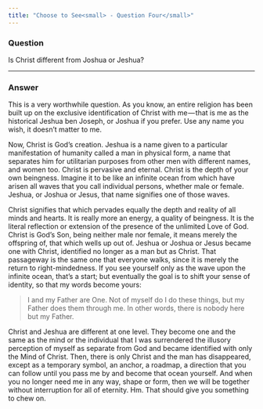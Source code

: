 ```yaml
---
title: "Choose to See<small> - Question Four</small>"
---
```


### Question

Is Christ different from Joshua or Jeshua?

---

### Answer

This is a very worthwhile question. As you know, an entire religion has been
built up on the exclusive identification of Christ with me — that is me as the historical
Jeshua ben Joseph, or Joshua if you prefer. Use any name you wish, it doesn’t matter
to me.

Now, Christ is God’s creation. Jeshua is a name given to a particular manifestation
of humanity called a man in physical form, a name that separates him for utilitarian
purposes from other men with different names, and women too. Christ is pervasive
and eternal. Christ is the depth of your own beingness. Imagine it to be like an infinite
ocean from which have arisen all waves that you call individual persons, whether male
or female. Jeshua, or Joshua or Jesus, that name signifies one of those waves.

Christ signifies that which pervades equally the depth and reality of
all minds and hearts. It is really more an energy, a quality of
beingness. It is the literal reflection or extension of the presence of
the unlimited Love of God. Christ is God’s Son, being neither male nor
female, it means merely the offspring of, that which wells up out of.
Jeshua or Joshua or Jesus became one with Christ, identified no longer
as a man but as Christ. That passageway is the same one that everyone
walks, since it is merely the return to right-mindedness. If you see
yourself only as the wave upon the infinite ocean, that’s a start; but
eventually the goal is to shift your sense of identity, so that my words
become yours:

> I and my Father are One. Not of myself do I do these things, but my
> Father does them through me. In other words, there is nobody here but my
> Father.

Christ and Jeshua are different at one level. They become one and the same as the
mind or the individual that I was surrendered the illusory perception of myself as
separate from God and became identified with only the Mind of Christ. Then, there
is only Christ and the man has disappeared, except as a temporary symbol, an anchor,
a roadmap, a direction that you can follow until you pass me by and become that
ocean yourself. And when you no longer need me in any way, shape or form, then
we will be together without interruption for all of eternity. Hm. That should give you
something to chew on.

